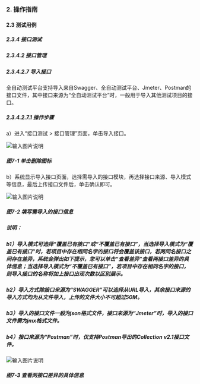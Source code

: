 ### 2. 操作指南

#### 2.3 测试用例

##### 2.3.4 接口测试

##### 2.3.4.2 接口管理

##### 2.3.4.2.7 导入接口

全自动测试平台支持导入来自Swagger、全自动测试平台、Jmeter、Postman的接口文件，其中接口来源为“全自动测试平台”时，一般用于导入其他测试项目的接口。

##### 2.3.4.2.7.1 操作步骤

a）进入“接口测试 > 接口管理”页面，单击导入接口。

![输入图片说明](../../../../images/SoFlu%E5%85%A8%E8%87%AA%E5%8A%A8%E6%B5%8B%E8%AF%95%E5%B9%B3%E5%8F%B0%E6%95%99%E7%A8%8B/2.%20%E6%93%8D%E4%BD%9C%E6%8C%87%E5%8D%97/4.%20%E6%8E%A5%E5%8F%A3%E6%B5%8B%E8%AF%95/2.%20%E6%8E%A5%E5%8F%A3%E7%AE%A1%E7%90%86/7-1.png)

##### 图7-1 单击删除图标

b）系统显示导入接口页面，选择需导入的接口模块，再选择接口来源、导入模式等信息，最后上传接口文件后，单击确认即可。

![输入图片说明](../../../../images/SoFlu%E5%85%A8%E8%87%AA%E5%8A%A8%E6%B5%8B%E8%AF%95%E5%B9%B3%E5%8F%B0%E6%95%99%E7%A8%8B/2.%20%E6%93%8D%E4%BD%9C%E6%8C%87%E5%8D%97/4.%20%E6%8E%A5%E5%8F%A3%E6%B5%8B%E8%AF%95/2.%20%E6%8E%A5%E5%8F%A3%E7%AE%A1%E7%90%86/7-2.png)

##### 图7-2 填写需导入的接口信息

##### 说明：

##### b1）导入模式可选择“覆盖已有接口”或“不覆盖已有接口”，当选择导入模式为“覆盖已有接口”时，若项目中存在相同名字的接口将会覆盖该接口，若两同名接口之间存在差异，系统会弹出如下提示，您可以单击“查看差异”查看两接口差异的具体信息；当选择导入模式为“不覆盖已有接口”，若项目中存在相同名字的接口，则导入接口的名称将加上接口出现次数以区别展示。

##### b2）导入方式除接口来源为“SWAGGER”可以选择从URL导入，其余接口来源的导入方式均为从文件导入，上传的文件大小不可超过50M。

##### b3）导入的接口文件一般为json格式文件，接口来源为“Jmeter”时，导入的接口文件需为jmx格式文件。

##### b4）接口来源为“Postman”时，仅支持Postman导出的Collection v2.1接口文件。

![输入图片说明](../../../../images/SoFlu%E5%85%A8%E8%87%AA%E5%8A%A8%E6%B5%8B%E8%AF%95%E5%B9%B3%E5%8F%B0%E6%95%99%E7%A8%8B/2.%20%E6%93%8D%E4%BD%9C%E6%8C%87%E5%8D%97/4.%20%E6%8E%A5%E5%8F%A3%E6%B5%8B%E8%AF%95/2.%20%E6%8E%A5%E5%8F%A3%E7%AE%A1%E7%90%86/7-3.png)

##### 图7-3 查看两接口差异的具体信息
